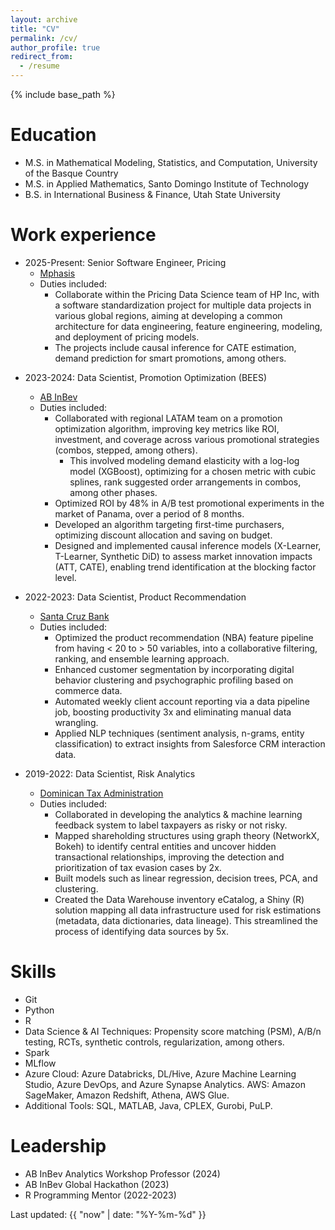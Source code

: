 ```yaml
---
layout: archive
title: "CV"
permalink: /cv/
author_profile: true
redirect_from:
  - /resume
---
```


{% include base_path %}

Education
======
<!-- * Ph.D. in Mathematics and Statistics, University of the Basque Country, 2029 (expected) -->
* M.S. in Mathematical Modeling, Statistics, and Computation, University of the Basque Country
* M.S. in Applied Mathematics, Santo Domingo Institute of Technology
* B.S. in International Business & Finance, Utah State University
<!-- * B.E. in Civil Engineering (first year), Santo Domingo Institute of Technology -->

Work experience
======

* 2025-Present: Senior Software Engineer, Pricing
  * [Mphasis](https://www.mphasis.com/home.html)
  * Duties included:
    * Collaborate within the Pricing Data Science team of HP Inc, with a software standardization project for multiple data projects in various global regions, aiming at developing a common architecture for data engineering, feature engineering, modeling, and deployment of pricing models.
    * The projects include causal inference for CATE estimation, demand prediction for smart promotions, among others.

<!-- * 2024-Present: Data Scientist, LLM Engineer
  * [Invisible Technologies](https://www.invisible.co/)
  * Duties include:
    * Engineer and curate high-quality datasets to fine-tune large language models (LLMs) for expert-level performance in specialized domains, with emphasis on advanced mathematics, multi-step logical reasoning, and research-intensive tasks.
    * Develop Chain-of-Thought (CoT) reasoning prompts and scaffolded training strategies to strengthen model abilities in stepwise problem-solving, multi-hop inference, and inductive logic.
    * Designed adversarial prompts to surface model failure modes in complex tasks, collected source-verified corrections, and built supervised fine-tuning datasets, reducing hallucination rates in deep research models by ~15%. -->

* 2023-2024: Data Scientist, Promotion Optimization (BEES)
  * [AB InBev](https://www.ab-inbev.com/)
  * Duties included:
    * Collaborated with regional LATAM team on a promotion optimization algorithm, improving key metrics like ROI, investment, and coverage across various promotional strategies (combos, stepped, among others).
      * This involved modeling demand elasticity with a log-log model (XGBoost), optimizing for a chosen metric with cubic splines, rank suggested order arrangements in combos, among other phases.
    * Optimized ROI by 48% in A/B test promotional experiments in the market of Panama, over a period of 8 months.
    * Developed an algorithm targeting first-time purchasers, optimizing discount allocation and saving on budget.
    * Designed and implemented causal inference models (X-Learner, T-Learner, Synthetic DiD) to assess market innovation impacts (ATT, CATE), enabling trend identification at the blocking factor level.


* 2022-2023: Data Scientist, Product Recommendation
  * [Santa Cruz Bank](https://bsc.com.do/home)
  * Duties included:
    * Optimized the product recommendation (NBA) feature pipeline from having < 20 to > 50 variables, into a collaborative filtering, ranking, and ensemble learning approach.
    * Enhanced customer segmentation by incorporating digital behavior clustering and psychographic profiling based on commerce data.
    * Automated weekly client account reporting via a data pipeline job, boosting productivity 3x and eliminating manual data wrangling.
    * Applied NLP techniques (sentiment analysis, n-grams, entity classification) to extract insights from Salesforce CRM interaction data.


* 2019-2022: Data Scientist, Risk Analytics
  * [Dominican Tax Administration](https://dgii.gov.do/Paginas/default.aspx)
  * Duties included:
    * Collaborated in developing the analytics & machine learning feedback system to label taxpayers as risky or not risky.
    * Mapped shareholding structures using graph theory (NetworkX, Bokeh) to identify central entities and uncover hidden transactional relationships, improving the detection and prioritization of tax evasion cases by 2x.
    * Built models such as linear regression, decision trees, PCA, and clustering.
    * Created the Data Warehouse inventory eCatalog, a Shiny (R) solution mapping all data infrastructure used for risk estimations (metadata, data dictionaries, data lineage). This streamlined the process of identifying data sources by 5x.



Skills
======
* Git
* Python
* R
* Data Science & AI Techniques: Propensity score matching (PSM), A/B/n testing, RCTs, synthetic controls, regularization, among others.
* Spark
* MLflow
* Azure Cloud: Azure Databricks, DL/Hive, Azure Machine Learning Studio, Azure DevOps, and Azure Synapse Analytics. AWS: Amazon SageMaker, Amazon Redshift, Athena, AWS Glue.
* Additional Tools: SQL, MATLAB, Java, CPLEX, Gurobi, PuLP.


Leadership
======
* AB InBev Analytics Workshop Professor (2024)
* AB InBev Global Hackathon (2023)
* R Programming Mentor (2022-2023)



Last updated: {{ "now" | date: "%Y-%m-%d" }}

